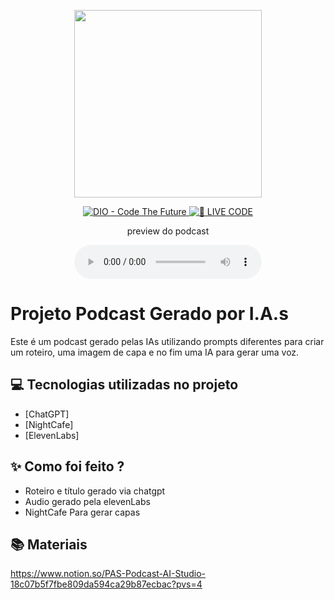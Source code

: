 <p align="center">
<img 
    src="./assets/cover.png"
    width="300"
/>
</p>

<p align="center">
<a href="https://dio.me/">
    <img 
        src="https://img.shields.io/badge/DIO-Code_The_Future-28DA77?logo=youtube" 
        alt="DIO - Code The Future">
</a>
<a href="https://dio.me/">
<img 
    src="https://img.shields.io/badge/🔴_LIVE_CODE-FF5E72" 
    alt="🔴 LIVE CODE">
</a>
</p>

<p align="center">
    preview do podcast
</p>

<div align="center">
    <audio src="output/podcast_editado.MP3" controls title="Podcast editado"></audio>
</div>

# Projeto Podcast Gerado por I.A.s

Este é um podcast gerado pelas IAs utilizando prompts diferentes para criar um roteiro, uma imagem de capa e no fim uma IA para gerar uma voz.

## 💻 Tecnologias utilizadas no projeto

- [ChatGPT] 
- [NightCafe]
- [ElevenLabs]

## ✨ Como foi feito ?

- Roteiro e título gerado via chatgpt
- Audio gerado pela elevenLabs
- NightCafe Para gerar capas

## 📚 Materiais

https://www.notion.so/PAS-Podcast-AI-Studio-18c07b5f7fbe809da594ca29b87ecbac?pvs=4


